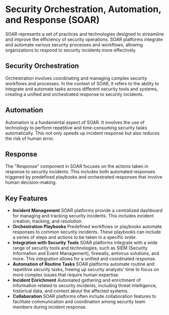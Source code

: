 # Security Orchestration, Automation, and Response (SOAR)
SOAR represents a set of practices and technologies designed to streamline and improve the efficiency of security operations. SOAR platforms integrate and automate various security processes and workflows, allowing organizations to respond to security incidents more effectively.

## Security Orchestration
Orchestration involves coordinating and managing complex security workflows and processes. In the context of SOAR, it refers to the ability to integrate and automate tasks across different security tools and systems, creating a unified and orchestrated response to security incidents.
## Automation
Automation is a fundamental aspect of SOAR. It involves the use of technology to perform repetitive and time-consuming security tasks automatically. This not only speeds up incident response but also reduces the risk of human error.
## Response
The "Response" component in SOAR focuses on the actions taken in response to security incidents. This includes both automated responses triggered by predefined playbooks and orchestrated responses that involve human decision-making.

## Key Features
- **Incident Management** SOAR platforms provide a centralized dashboard for managing and tracking security incidents. This includes incident creation, tracking, and resolution.
- **Orchestration Playbooks** Predefined workflows or playbooks automate responses to common security incidents. These playbooks can include a series of steps and actions to be taken in a specific order.
- **Integration with Security Tools** SOAR platforms integrate with a wide range of security tools and technologies, such as SIEM (Security Information and Event Management), firewalls, antivirus solutions, and more. This integration allows for a unified and coordinated response.
- **Automation of Routine Tasks** SOAR platforms automate routine and repetitive security tasks, freeing up security analysts' time to focus on more complex issues that require human expertise.
- **Incident Enrichment** Automated gathering and enrichment of information related to security incidents, including threat intelligence, historical data, and context about the affected systems.
- **Collaboration** SOAR platforms often include collaboration features to facilitate communication and coordination among security team members during incident response.
